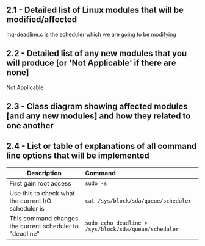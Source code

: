 ## 2.1 - Detailed list of Linux modules that will be modified/affected
mq-deadline.c is the scheduler which we are going to be modifying


## 2.2 - Detailed list of any new modules that you will produce [or 'Not Applicable' if there are none]
Not Applicable



## 2.3 - Class diagram showing affected modules [and any new modules] and how they related to one another




## 2.4 - List or table of explanations of all command line options that will be implemented
| Description                                              | Command                                               |
| -------------------------------------------------------- | :---------------------------------------------------- |
| First gain root access                                   | `sudo -s`                                             |
| Use this to check what the current I/O scheduler is      | `cat /sys/block/sda/queue/scheduler`                  |
| This command changes the current scheduler to "deadline" | `sudo echo deadline > /sys/block/sda/queue/scheduler` |
